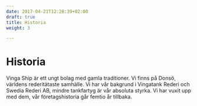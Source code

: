 ```yaml
---
date: 2017-04-21T12:28:39+02:00
draft: true
title: Historia
weight: 3

---
```


# Historia

Vinga Ship är ett ungt bolag med gamla traditioner. Vi finns på Donsö, världens rederi­tätaste samhälle. Vi har vår bakgrund i Vingatank Rederi och Swedia Rederi AB, mindre tankfartyg är vår absoluta styrka. Vi har vuxit upp med dem, vår företagshistoria går femtio år tillbaka.
